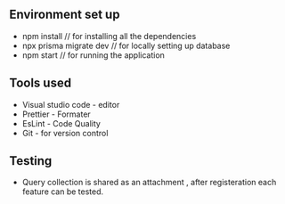 
## Environment set up

- npm install  // for installing all the dependencies
- npx prisma migrate dev // for locally setting up database
-  npm start // for running the application

## Tools used 

- Visual studio code - editor
- Prettier - Formater
- EsLint - Code Quality
- Git - for version control

## Testing

- Query collection is shared as an attachment , after registeration each feature can be tested.

